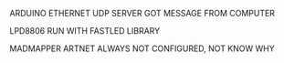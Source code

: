 ARDUINO ETHERNET UDP SERVER GOT MESSAGE FROM COMPUTER

LPD8806 RUN WITH FASTLED LIBRARY

MADMAPPER ARTNET ALWAYS NOT CONFIGURED, NOT KNOW WHY